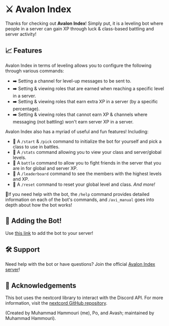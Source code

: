 # ⚔️ Avalon Index 

Thanks for checking out **__Avalon Index__**! Simply put, it is a leveling bot where people in a server can gain XP through luck & class-based battling and server activity!

## 📈 Features

Avalon Index in terms of leveling allows you to configure the following through various commands:

- ➡️ Setting a channel for level-up messages to be sent to.
- ➡️ Setting & viewing roles that are earned when reaching a specific level in a server.
- ➡️ Setting & viewing roles that earn extra XP in a server (by a specific percentage).
- ➡️ Setting & viewing roles that cannot earn XP & channels where messaging (not battling) won't earn server XP in a server.


Avalon Index also has a myriad of useful and fun features! Including:

- 🎯 A `/start` & `/pick` command to initialize the bot for yourself and pick a class to use in battles.
- 🎯 A `/stats` command allowing you to view your class and server/global levels.
- 🎯 A `battle` command to allow you to fight friends in the server that you are in for global and server XP.
- 🎯 A `/leaderboard` command to see the members with the highest levels and XP.
- 🎯 A `/reset` command to reset your global level and class.
*And more!*

🌟If you need help with the bot, the `/help` command provides detailed information on each of the bot's commands, and `/avi_manual` goes into depth about how the bot works!

## 🤖 Adding the Bot!

Use [this link](https://discord.com/oauth2/authorize?client_id=1173134757614325891) to add the bot to your server!

## 🛠️ Support

Need help with the bot or have questions? Join the official [Avalon Index server](https://discord.gg/y9Cq95W9pa)!

## 🙏 Acknowledgements

This bot uses the nextcord library to interact with the Discord API. For more information, visit the [nextcord GitHub repository](https://github.com/nextcord/nextcord).

(Created by Muhammad Hammouri (me), Po, and Avash; maintained by Muhammad Hammouri).
